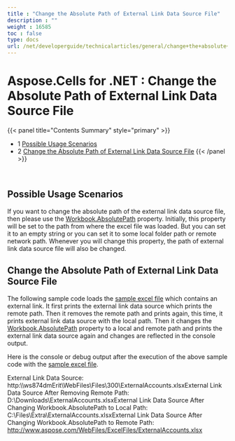 ```yaml
---
title : "Change the Absolute Path of External Link Data Source File" 
description : "" 
weight : 16585 
toc : false
type: docs
url: /net/developerguide/technicalarticles/general/change+the+absolute+path+of+external+link+data+source+file/
---
```


# Aspose.Cells for .NET : Change the Absolute Path of External Link Data Source File


{{< panel title="Contents Summary" style="primary" >}}
*   1 [Possible Usage Scenarios](#possible-usage-scenarios)
*   2 [Change the Absolute Path of External Link Data Source File](#change-the-absolute-path-of-external-link-data-source-file)
{{< /panel >}}
 

 

## Possible Usage Scenarios

If you want to change the absolute path of the external link data source file, then please use the [Workbook.AbsolutePath](https://apireference.aspose.com/net/cells/aspose.cells/workbook/properties/absolutepath) property. Initially, this property will be set to the path from where the excel file was loaded. But you can set it to an empty string or you can set it to some local folder path or remote network path. Whenever you will change this property, the path of external link data source file will also be changed.

## Change the Absolute Path of External Link Data Source File

The following sample code loads the [sample excel file](https://docs2.aspose.com/cells/net/attachments/5013577/5115146.xlsx) which contains an external link. It first prints the external link data source which prints the remote path. Then it removes the remote path and prints again, this time, it prints external link data source with the local path. Then it changes the [Workbook.AbsolutePath](https://apireference.aspose.com/net/cells/aspose.cells/workbook/properties/absolutepath) property to a local and remote path and prints the external link data source again and changes are reflected in the console output.

  
Here is the console or debug output after the execution of the above sample code with the [sample excel file](https://docs2.aspose.com/cells/net/attachments/5013577/5115146.xlsx).

External Link Data Source: http:\\\\ws874dmErit\\WebFiles\\Files\\300\\ExternalAccounts.xlsxExternal Link Data Source After Removing Remote Path: D:\\Downloads\\ExternalAccounts.xlsxExternal Link Data Source After Changing Workbook.AbsolutePath to Local Path: C:\\Files\\Extra\\ExternalAccounts.xlsxExternal Link Data Source After Changing Workbook.AbsolutePath to Remote Path: http://www.aspose.com/WebFiles/ExcelFiles/ExternalAccounts.xlsx

